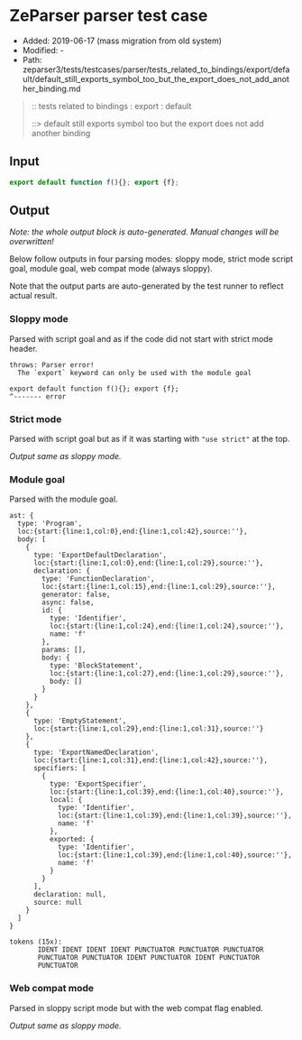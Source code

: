 # ZeParser parser test case

- Added: 2019-06-17 (mass migration from old system)
- Modified: -
- Path: zeparser3/tests/testcases/parser/tests_related_to_bindings/export/default/default_still_exports_symbol_too_but_the_export_does_not_add_another_binding.md

> :: tests related to bindings : export : default
>
> ::> default still exports symbol too but the export does not add another binding

## Input

`````js
export default function f(){}; export {f};
`````

## Output

_Note: the whole output block is auto-generated. Manual changes will be overwritten!_

Below follow outputs in four parsing modes: sloppy mode, strict mode script goal, module goal, web compat mode (always sloppy).

Note that the output parts are auto-generated by the test runner to reflect actual result.

### Sloppy mode

Parsed with script goal and as if the code did not start with strict mode header.

`````
throws: Parser error!
  The `export` keyword can only be used with the module goal

export default function f(){}; export {f};
^------- error
`````

### Strict mode

Parsed with script goal but as if it was starting with `"use strict"` at the top.

_Output same as sloppy mode._

### Module goal

Parsed with the module goal.

`````
ast: {
  type: 'Program',
  loc:{start:{line:1,col:0},end:{line:1,col:42},source:''},
  body: [
    {
      type: 'ExportDefaultDeclaration',
      loc:{start:{line:1,col:0},end:{line:1,col:29},source:''},
      declaration: {
        type: 'FunctionDeclaration',
        loc:{start:{line:1,col:15},end:{line:1,col:29},source:''},
        generator: false,
        async: false,
        id: {
          type: 'Identifier',
          loc:{start:{line:1,col:24},end:{line:1,col:24},source:''},
          name: 'f'
        },
        params: [],
        body: {
          type: 'BlockStatement',
          loc:{start:{line:1,col:27},end:{line:1,col:29},source:''},
          body: []
        }
      }
    },
    {
      type: 'EmptyStatement',
      loc:{start:{line:1,col:29},end:{line:1,col:31},source:''}
    },
    {
      type: 'ExportNamedDeclaration',
      loc:{start:{line:1,col:31},end:{line:1,col:42},source:''},
      specifiers: [
        {
          type: 'ExportSpecifier',
          loc:{start:{line:1,col:39},end:{line:1,col:40},source:''},
          local: {
            type: 'Identifier',
            loc:{start:{line:1,col:39},end:{line:1,col:39},source:''},
            name: 'f'
          },
          exported: {
            type: 'Identifier',
            loc:{start:{line:1,col:39},end:{line:1,col:40},source:''},
            name: 'f'
          }
        }
      ],
      declaration: null,
      source: null
    }
  ]
}

tokens (15x):
       IDENT IDENT IDENT IDENT PUNCTUATOR PUNCTUATOR PUNCTUATOR
       PUNCTUATOR PUNCTUATOR IDENT PUNCTUATOR IDENT PUNCTUATOR
       PUNCTUATOR
`````


### Web compat mode

Parsed in sloppy script mode but with the web compat flag enabled.

_Output same as sloppy mode._
